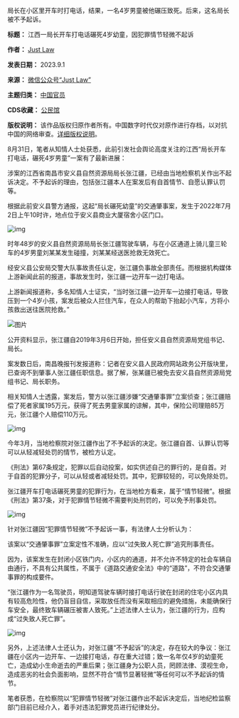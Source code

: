 局长在小区里开车时打电话，结果，一名4岁男童被他碾压致死。后来，这名局长被不予起诉。




**标题：** 江西一局长开车打电话碾死4岁幼童，因犯罪情节轻微不起诉  

**作者：** [Just Law](https://chinadigitaltimes.net/space/JustLaw)  

**发表日期：** 2023.9.1  

**来源：** [微信公众号“Just Law”](https://web.archive.org/web/20230901152230/https://mp.weixin.qq.com/s/f8KbkDkX4ZZn3xdQmtCk2A)  

**主题归类：** [中国官员](https://chinadigitaltimes.net/space/中国官员)  

**CDS收藏：** [公民馆](https://chinadigitaltimes.net/space/%E5%85%AC%E6%B0%91%E9%A6%86)  

**版权说明：** 该作品版权归原作者所有。中国数字时代仅对原作进行存档，以对抗中国的网络审查。[详细版权说明](https://chinadigitaltimes.net/chinese/copyright)。


8月31日，笔者从知情人士处获悉，此前引发社会舆论高度关注的江西“局长开车打电话，碾死4岁男童”一案有了最新进展：


涉案的江西省南昌市安义县自然资源局局长张江疆，已经由当地检察机关作出不起诉决定。不予起诉的理由，包括张江疆本人在案发后有自首情节、自愿认罪认罚等。


根据此前安义县警方通报，这起“局长碾死幼童”的交通肇事案，发生于2022年7月2日上午10时许，地点位于安义县商业大厦宿舍小区门口。


![img](https://chinadigitaltimes.net/chinese/files/2023/09/post-699831-64f202d34f1e4.)


时年48岁的安义县自然资源局局长张江疆驾驶车辆，与在小区通道上骑儿童三轮车的4岁男童刘某某发生碰撞，刘某某经送医抢救无效死亡。


经安义县公安局交警大队事故责任认定，张江疆负事故全部责任。而根据机构媒体上游新闻此前的报道，事故发生时，张江疆一边开车一边打电话。


上游新闻报道称，多名知情人士证实，“当时张江疆一边开车一边接打电话，导致压到一个4岁小孩，案发后被众人拦住汽车，在众人的帮助下抬起小汽车，方将小孩救出送往医院抢救。”


![图片](https://chinadigitaltimes.net/chinese/files/2023/09/post-699831-64f202d366008.)


公开资料显示，张江疆自2019年3月6日开始，担任安义县自然资源局党组书记、局长。


案发数日后，南昌晚报刊发报道称：记者在安义县人民政府网站政务公开版块里，已查询不到肇事人张江疆任职信息。据了解，张某疆已被免去安义县自然资源局党组书记、局长职务。


相关知情人士透露，案发后，警方以张江疆涉嫌“交通肇事罪”立案侦查；张江疆赔偿了死者家属195万元，获得了死去男童家属的谅解，其中，保险公司理赔85万元，张江疆个人赔偿110万元。


![img](https://chinadigitaltimes.net/chinese/files/2023/09/post-699831-64f202d37bde0.)


今年3月，当地检察院对张江疆作出了不予起诉的决定。张江疆自首、认罪认罚等可以从轻减轻处罚的情节，被检方认定。


《刑法》第67条规定，犯罪以后自动投案，如实供述自己的罪行的，是自首。对于自首的犯罪分子，可以从轻或者减轻处罚。其中，犯罪较轻的，可以免除处罚。


张江疆开车打电话碾死男童的犯罪行为，在当地检方看来，属于“情节轻微”。根据《刑法》第37条，对于犯罪情节轻微不需要判处刑罚的，可以免予刑事处罚。


![img](https://chinadigitaltimes.net/chinese/files/2023/09/post-699831-64f202d3949b8.)


针对张江疆因“犯罪情节轻微”不予起诉一事，有法律人士分析认为：


该案以“交通肇事罪”立案定性不准确，应以“过失致人死亡罪”追究刑事责任。


因为，该案发生在封闭小区铁门内，小区内的通道，并不允许不特定的社会车辆自由通行，不具有公共属性，不属于《道路交通安全法》中的“道路”，不符合交通肇事罪的构成要件。


“张江疆作为一名驾驶员，明知道驾驶车辆时接打电话行驶在封闭的住宅小区内具有较高危险性，他仍盲目自信，采取放任而没有采取相应的避免措施，未能确保行车安全，最终致车辆碾压被害人致死。”上述法律人士认为，张江疆的行为，应构成“过失致人死亡罪”。


![img](https://chinadigitaltimes.net/chinese/files/2023/09/post-699831-64f202d3acf67.)


另外，上述法律人士还认为，对张江疆“不予起诉”的决定，存在较大的争议：张江疆在小区内一边开车、一边接打电话，存在重大过错；致一名年仅4岁的幼童死亡，造成幼小生命逝去的严重后果；张江疆身为公职人员，罔顾法律、漠视生命，造成恶劣的社会负面影响，显然不符合“情节显著轻微”等任何可以不予起诉的情节。


笔者获悉，在检察院以“犯罪情节轻微”对张江疆作出不起诉决定后，当地纪检监察部门目前已经介入，着手对违法犯罪党员进行纪律处分。

